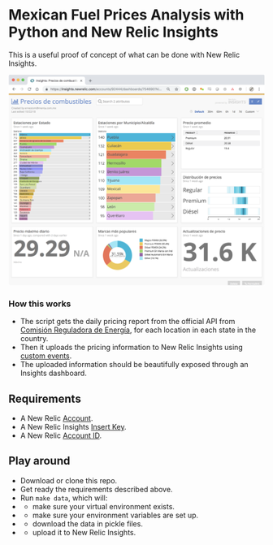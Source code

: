 # Mexican Fuel Prices Analysis with Python and New Relic Insights

This is a useful proof of concept of what can be done with New Relic Insights.

![dashboard](docs/dashboard.png "New Relic Insights Dashboard")

### How this works

- The script gets the daily pricing report from the official API from [Comisión Reguladora de Energía](https://www.gob.mx/cre), for each location in each state in the country.
- Then it uploads the pricing information to New Relic Insights using [custom events](https://docs.newrelic.com/docs/insights/insights-data-sources/custom-data/insert-custom-events-insights-api).
- The uploaded information should be beautifully exposed through an Insights dashboard.

## Requirements

- A New Relic [Account](https://www.menta.com.mx/servicios/inteligencia-de-datos).
- A New Relic Insights [Insert Key](https://docs.newrelic.com/docs/insights/insights-data-sources/custom-data/insert-custom-events-insights-api#register).
- A New Relic [Account ID](https://docs.newrelic.com/docs/accounts/install-new-relic/account-setup/account-id).

## Play around

- Download or clone this repo.
- Get ready the requirements described above.
- Run `make data`, which will:
- - make sure your virtual environment exists.
- - make sure your environment variables are set up.
- - download the data in pickle files.
- - upload it to New Relic Insights.

